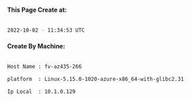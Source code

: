 
   
#### This Page Create at:

```bash

2022-10-02 - 11:34:53 UTC

```

#### Create By Machine:

```bash

Host Name : fv-az435-266

platform  : Linux-5.15.0-1020-azure-x86_64-with-glibc2.31

Ip Local  : 10.1.0.129

```

